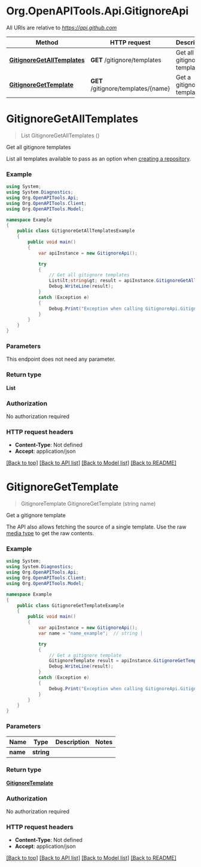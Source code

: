 # Org.OpenAPITools.Api.GitignoreApi

All URIs are relative to *https://api.github.com*

Method | HTTP request | Description
------------- | ------------- | -------------
[**GitignoreGetAllTemplates**](GitignoreApi.md#gitignoregetalltemplates) | **GET** /gitignore/templates | Get all gitignore templates
[**GitignoreGetTemplate**](GitignoreApi.md#gitignoregettemplate) | **GET** /gitignore/templates/{name} | Get a gitignore template


<a name="gitignoregetalltemplates"></a>
# **GitignoreGetAllTemplates**
> List<string> GitignoreGetAllTemplates ()

Get all gitignore templates

List all templates available to pass as an option when [creating a repository](https://docs.github.com/rest/reference/repos#create-a-repository-for-the-authenticated-user).

### Example
```csharp
using System;
using System.Diagnostics;
using Org.OpenAPITools.Api;
using Org.OpenAPITools.Client;
using Org.OpenAPITools.Model;

namespace Example
{
    public class GitignoreGetAllTemplatesExample
    {
        public void main()
        {
            var apiInstance = new GitignoreApi();

            try
            {
                // Get all gitignore templates
                List&lt;string&gt; result = apiInstance.GitignoreGetAllTemplates();
                Debug.WriteLine(result);
            }
            catch (Exception e)
            {
                Debug.Print("Exception when calling GitignoreApi.GitignoreGetAllTemplates: " + e.Message );
            }
        }
    }
}
```

### Parameters
This endpoint does not need any parameter.

### Return type

**List<string>**

### Authorization

No authorization required

### HTTP request headers

 - **Content-Type**: Not defined
 - **Accept**: application/json

[[Back to top]](#) [[Back to API list]](../README.md#documentation-for-api-endpoints) [[Back to Model list]](../README.md#documentation-for-models) [[Back to README]](../README.md)

<a name="gitignoregettemplate"></a>
# **GitignoreGetTemplate**
> GitignoreTemplate GitignoreGetTemplate (string name)

Get a gitignore template

The API also allows fetching the source of a single template. Use the raw [media type](https://docs.github.com/rest/overview/media-types/) to get the raw contents.

### Example
```csharp
using System;
using System.Diagnostics;
using Org.OpenAPITools.Api;
using Org.OpenAPITools.Client;
using Org.OpenAPITools.Model;

namespace Example
{
    public class GitignoreGetTemplateExample
    {
        public void main()
        {
            var apiInstance = new GitignoreApi();
            var name = "name_example";  // string | 

            try
            {
                // Get a gitignore template
                GitignoreTemplate result = apiInstance.GitignoreGetTemplate(name);
                Debug.WriteLine(result);
            }
            catch (Exception e)
            {
                Debug.Print("Exception when calling GitignoreApi.GitignoreGetTemplate: " + e.Message );
            }
        }
    }
}
```

### Parameters

Name | Type | Description  | Notes
------------- | ------------- | ------------- | -------------
 **name** | **string**|  | 

### Return type

[**GitignoreTemplate**](GitignoreTemplate.md)

### Authorization

No authorization required

### HTTP request headers

 - **Content-Type**: Not defined
 - **Accept**: application/json

[[Back to top]](#) [[Back to API list]](../README.md#documentation-for-api-endpoints) [[Back to Model list]](../README.md#documentation-for-models) [[Back to README]](../README.md)

